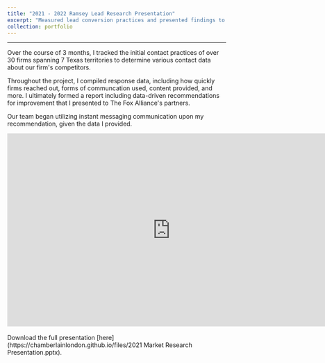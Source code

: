 ```yaml
---
title: "2021 - 2022 Ramsey Lead Research Presentation"
excerpt: "Measured lead conversion practices and presented findings to partners"
collection: portfolio
---
```

------
Over the course of 3 months, I tracked the initial contact practices of over 30 firms spanning 7 Texas territories to determine various contact data about our firm's competitors. 

Throughout the project, I compiled response data, including how quickly firms reached out, forms of communcation used, content provided, and more. I ultimately formed a report including data-driven recommendations for improvement that I presented to The Fox Alliance's partners. 

Our team began utilizing instant messaging communication upon my recommendation, given the data I provided.

<div style="text-align: center;">
    <style>
        @media screen and (min-width: 768px) {
            #responsive-iframe {
                width: 750px;
                height: 445px;
            }
        }
        @media screen and (max-width: 768px) {
            #responsive-iframe {
                width: 90vw; /* 90% of the viewport width */
                height: calc(90vw * 445 / 750); /* Maintain aspect ratio */
            }
        }
    </style>
    <iframe id="responsive-iframe" src="https://docs.google.com/presentation/d/e/2PACX-1vSmTkLB9TXxUQ8HquvLCSaMy82b1qyKPuFySkVGUluk1xTAQxmahMYgXvoO1YHC1g/embed?start=false&loop=true&delayms=3000" frameborder="0" allowfullscreen="true" mozallowfullscreen="true" webkitallowfullscreen="true"></iframe>
</div>


<br>
Download the full presentation [here](https://chamberlainlondon.github.io/files/2021 Market Research Presentation.pptx).

